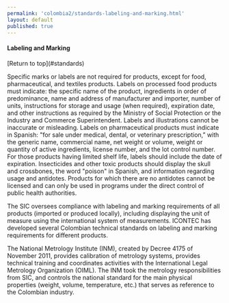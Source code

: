 ```yaml
--- 
permalink: 'colombia2/standards-labeling-and-marking.html' 
layout: default
published: true 
---
```

<h4 id="standards-labeling-and-marking">Labeling and Marking</h4> [Return to top](#standards)

Specific marks or labels are not required for products, except for food, pharmaceutical, and textiles products. Labels on processed food products must indicate: the specific name of the product, ingredients in order of predominance, name and address of manufacturer and importer, number of units, instructions for storage and usage (when required), expiration date, and other instructions as required by the Ministry of Social Protection or the Industry and Commerce Superintendent. Labels and illustrations cannot be inaccurate or misleading. Labels on pharmaceutical products must indicate in Spanish: "for sale under medical, dental, or veterinary prescription,” with the generic name, commercial name, net weight or volume, weight or quantity of active ingredients, license number, and the lot control number. For those products having limited shelf life, labels should include the date of expiration. Insecticides and other toxic products should display the skull and crossbones, the word "poison" in Spanish, and information regarding usage and antidotes. Products for which there are no antidotes cannot be licensed and can only be used in programs under the direct control of public health authorities.

The SIC oversees compliance with labeling and marking requirements of all products (imported or produced locally), including displaying the unit of measure using the international system of measurements. ICONTEC has developed several Colombian technical standards on labeling and marking requirements for different products.

The National Metrology Institute (INM), created by Decree 4175 of November 2011, provides calibration of metrology systems, provides technical training and coordinates activities with the International Legal Metrology Organization (OIML). The INM took the metrology responsibilities from SIC, and controls the national standard for the main physical properties (weight, volume, temperature, etc.) that serves as reference to the Colombian industry.

